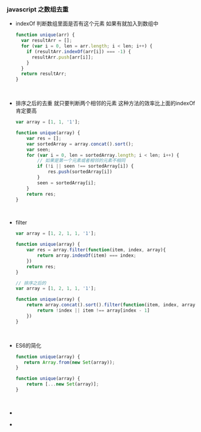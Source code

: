 ### javascript 之数组去重



* indexOf 判断数组里面是否有这个元素 如果有就加入到数组中

  ```javascript
  function unique(arr) {
    var resultArr = [];
    for (var i = 0, len = arr.length; i < len; i++) {
      if (resultArr.indexOf(arr[i]) === -1) {
        resultArr.push[arr[i]];
      }
    }
    return resultArr;
  }
  ```

  ​

* 排序之后的去重 就只要判断两个相邻的元素 这种方法的效率比上面的indexOf肯定要高

  ```javascript
  var array = [1, 1, '1'];

  function unique(array) {
      var res = [];
      var sortedArray = array.concat().sort();
      var seen;
      for (var i = 0, len = sortedArray.length; i < len; i++) {
          // 如果是第一个元素或者相邻的元素不相同
          if (!i || seen !== sortedArray[i]) {
              res.push(sortedArray[i])
          }
          seen = sortedArray[i];
      }
      return res;
  }
  ```

  ​

* filter

  ```javascript
  var array = [1, 2, 1, 1, '1'];

  function unique(array) {
      var res = array.filter(function(item, index, array){
          return array.indexOf(item) === index;
      })
      return res;
  }

  // 排序之后的
  var array = [1, 2, 1, 1, '1'];

  function unique(array) {
      return array.concat().sort().filter(function(item, index, array){
          return !index || item !== array[index - 1]
      })
  }
  ```

  ​

* ES6的简化

  ```javascript
  function unique(array) {
     return Array.from(new Set(array));
  }

  function unique(array) {
      return [...new Set(array)];
  }
  ```

  ​

* ​















* ​



